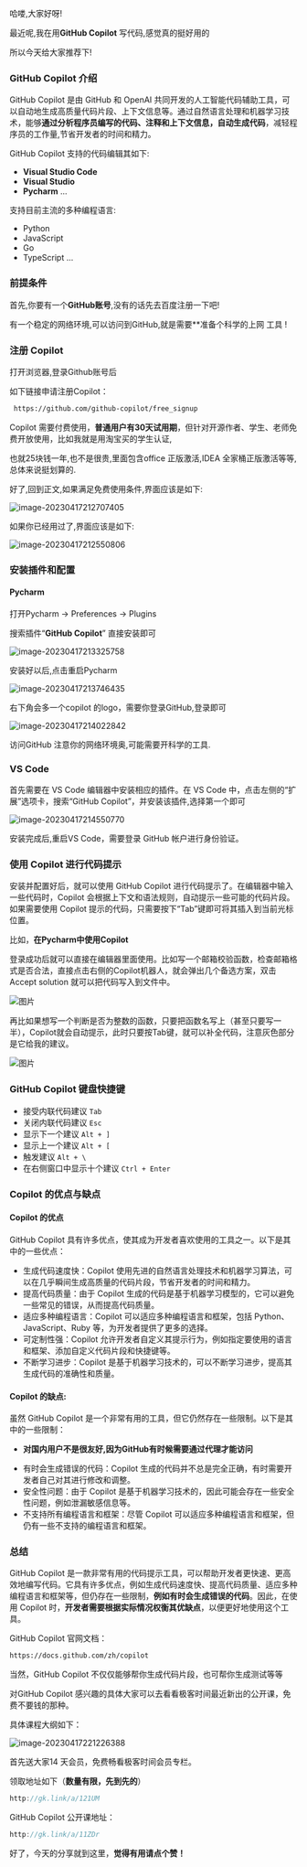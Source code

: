 哈喽,大家好呀!

最近呢,我在用**GitHub Copilot** 写代码,感觉真的挺好用的

所以今天给大家推荐下!

### **GitHub Copilot** 介绍

GitHub Copilot 是由 GitHub 和 OpenAI 共同开发的人工智能代码辅助工具，可以自动地生成高质量代码片段、上下文信息等。通过自然语言处理和机器学习技术，能够**通过分析程序员编写的代码、注释和上下文信息，自动生成代码**，减轻程序员的工作量,节省开发者的时间和精力。

GitHub Copilot 支持的代码编辑其如下:

+ **Visual Studio Code**
+ **Visual Studio**
+ **Pycharm** ...

支持目前主流的多种编程语言:

+ Python
+ JavaScript
+ Go
+ TypeScript ...

### 前提条件

首先,你要有一个**GitHub账号**,没有的话先去百度注册一下吧!

有一个稳定的网络环境,可以访问到GitHub,就是需要**准备个科学的上网 工具 !

### 注册 Copilot

打开浏览器,登录Github账号后

如下链接申请注册Copilot：

```bash
 https://github.com/github-copilot/free_signup 
```

Copilot 需要付费使用，**普通用户有30天试用期**，但针对开源作者、学生、老师免费开放使用，比如我就是用淘宝买的学生认证,

也就25块钱一年,也不是很贵,里面包含office 正版激活,IDEA 全家桶正版激活等等,总体来说挺划算的.

好了,回到正文,如果满足免费使用条件,界面应该是如下:

![image-20230417212707405](https://billy.taoxiaoxin.club/md/2023/04/643d492b922ee48c5c0edce8.png)

如果你已经用过了,界面应该是如下:

![image-20230417212550806](https://billy.taoxiaoxin.club/md/2023/04/643d4916922ee48c588c0734.png)

### 安装插件和配置

#### Pycharm

打开Pycharm -> Preferences -> Plugins

搜索插件“**GitHub Copilot**” 直接安装即可

![image-20230417213325758](https://billy.taoxiaoxin.club/md/2023/04/643d4aa5922ee48c7d51eb2c.png)

安装好以后,点击重启Pycharm

![image-20230417213746435](https://billy.taoxiaoxin.club/md/2023/04/643d4baa922ee48c95bfa6cc.png)

右下角会多一个copilot 的logo，需要你登录GitHub,登录即可

![image-20230417214022842](https://billy.taoxiaoxin.club/md/2023/04/643d4c47922ee48db80f273d.png)

访问GitHub 注意你的网络环境奥,可能需要开科学的工具.

### VS Code 

首先需要在 VS Code 编辑器中安装相应的插件。在 VS Code 中，点击左侧的“扩展”选项卡，搜索“GitHub Copilot”，并安装该插件,选择第一个即可

![image-20230417214550770](https://billy.taoxiaoxin.club/md/2023/04/643d4d8e922ee48dfb58dae2.png)

安装完成后,重启VS Code，需要登录 GitHub 帐户进行身份验证。

### 使用 Copilot 进行代码提示

安装并配置好后，就可以使用 GitHub Copilot 进行代码提示了。在编辑器中输入一些代码时，Copilot 会根据上下文和语法规则，自动提示一些可能的代码片段。如果需要使用 Copilot 提示的代码，只需要按下“Tab”键即可将其插入到当前光标位置。

比如，**在Pycharm中使用Copilot**

登录成功后就可以直接在编辑器里面使用。比如写一个邮箱校验函数，检查邮箱格式是否合法，直接点击右侧的Copilot机器人，就会弹出几个备选方案，双击 Accept solution 就可以把代码写入到文件中。

![图片](https://billy.taoxiaoxin.club/md/2023/04/643d4f2f922ee48ef6306fd8.png)

再比如果想写一个判断是否为整数的函数，只要把函数名写上（甚至只要写一半），Copilot就会自动提示，此时只要按Tab键，就可以补全代码，注意灰色部分是它给我的建议。

![图片](https://billy.taoxiaoxin.club/md/2023/04/643d4f2f922ee48ef776289a.png)

### GitHub Copilot 键盘快捷键

- 接受内联代码建议  `Tab`
- 关闭内联代码建议  `Esc`
- 显示下一个建议   `Alt + ] `
- 显示上一个建议   `Alt + [ `
- 触发建议   `Alt + \ `
- 在右侧窗口中显示十个建议   `Ctrl + Enter`

### Copilot 的优点与缺点

#### Copilot 的优点

GitHub Copilot 具有许多优点，使其成为开发者喜欢使用的工具之一。以下是其中的一些优点：

- 生成代码速度快：Copilot 使用先进的自然语言处理技术和机器学习算法，可以在几乎瞬间生成高质量的代码片段，节省开发者的时间和精力。
- 提高代码质量：由于 Copilot 生成的代码是基于机器学习模型的，它可以避免一些常见的错误，从而提高代码质量。
- 适应多种编程语言：Copilot 可以适应多种编程语言和框架，包括 Python、JavaScript、Ruby 等，为开发者提供了更多的选择。
- 可定制性强：Copilot 允许开发者自定义其提示行为，例如指定要使用的语言和框架、添加自定义代码片段和快捷键等。
- 不断学习进步：Copilot 是基于机器学习技术的，可以不断学习进步，提高其生成代码的准确性和质量。

#### Copilot 的缺点:

虽然 GitHub Copilot 是一个非常有用的工具，但它仍然存在一些限制。以下是其中的一些限制：

+ **对国内用户不是很友好,因为GitHub有时候需要通过代理才能访问**

- 有时会生成错误的代码：Copilot 生成的代码并不总是完全正确，有时需要开发者自己对其进行修改和调整。
- 安全性问题：由于 Copilot 是基于机器学习技术的，因此可能会存在一些安全性问题，例如泄漏敏感信息等。
- 不支持所有编程语言和框架：尽管 Copilot 可以适应多种编程语言和框架，但仍有一些不支持的编程语言和框架。

### 总结

GitHub Copilot 是一款非常有用的代码提示工具，可以帮助开发者更快速、更高效地编写代码。它具有许多优点，例如生成代码速度快、提高代码质量、适应多种编程语言和框架等，但仍存在一些限制，**例如有时会生成错误的代码**。因此，在使用 Copilot 时，**开发者需要根据实际情况权衡其优缺点**，以便更好地使用这个工具。

GitHub Copilot 官网文档：

```bash
https://docs.github.com/zh/copilot
```

当然，GitHub Copilot 不仅仅能够帮你生成代码片段，也可帮你生成测试等等

对GitHub Copilot 感兴趣的具体大家可以去看看极客时间最近新出的公开课，免费不要钱的那种。

具体课程大纲如下：

![image-20230417221226388](https://billy.taoxiaoxin.club/md/2023/04/643d53ca922ee49187580767.png)



首先送大家14 天会员，免费畅看极客时间会员专栏。

领取地址如下（**数量有限，先到先的**）

```go
http://gk.link/a/121UM
```

GitHub Copilot 公开课地址：

```go
http://gk.link/a/11ZDr
```



好了，今天的分享就到这里，**觉得有用请点个赞！**